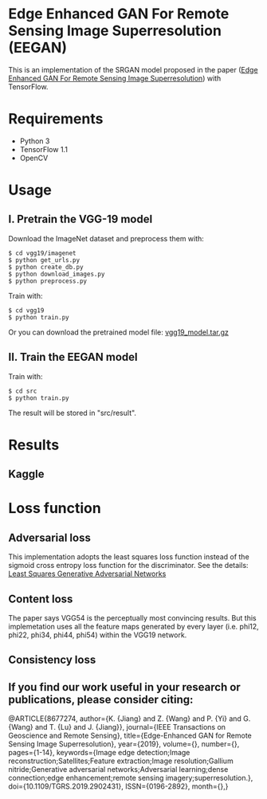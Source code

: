 # Edge Enhanced GAN For Remote Sensing Image Superresolution (EEGAN)

This is an implementation of the SRGAN model proposed in the paper
([Edge Enhanced GAN For Remote Sensing Image Superresolution](https://ieeexplore.ieee.org/stamp/stamp.jsp?tp=&arnumber=8677274))
with TensorFlow.

# Requirements

- Python 3
- TensorFlow 1.1
- OpenCV

# Usage

## I. Pretrain the VGG-19 model

Download the ImageNet dataset and preprocess them with:

```
$ cd vgg19/imagenet
$ python get_urls.py
$ python create_db.py
$ python download_images.py
$ python preprocess.py
```

Train with:

```
$ cd vgg19
$ python train.py
```

Or you can download the pretrained model file:
[vgg19_model.tar.gz](
https://drive.google.com/open?id=0B-s6ok7B0V9vcXNfSzdjZ0lCc0k)


## II. Train the EEGAN model

Train with:

```
$ cd src
$ python train.py
```

The result will be stored in "src/result".



# Results

## Kaggle



# Loss function

## Adversarial loss 

This implementation adopts the least squares loss function instead 
of the sigmoid cross entropy loss function for the discriminator.
See the details: [Least Squares Generative Adversarial Networks](
https://arxiv.org/abs/1611.04076)

## Content loss

The paper says VGG54 is the perceptually most convincing results.
But this implemetation uses all the feature maps generated by every layer
(i.e. phi12, phi22, phi34, phi44, phi54) within the VGG19 network.


## Consistency loss


## If you find our work useful in your research or publications, please consider citing:

@ARTICLE{8677274, author={K. {Jiang} and Z. {Wang} and P. {Yi} and G. {Wang} and T. {Lu} and J. {Jiang}}, journal={IEEE Transactions on Geoscience and Remote Sensing}, title={Edge-Enhanced GAN for Remote Sensing Image Superresolution}, year={2019}, volume={}, number={}, pages={1-14}, keywords={Image edge detection;Image reconstruction;Satellites;Feature extraction;Image resolution;Gallium nitride;Generative adversarial networks;Adversarial learning;dense connection;edge enhancement;remote sensing imagery;superresolution.}, doi={10.1109/TGRS.2019.2902431}, ISSN={0196-2892}, month={},}
